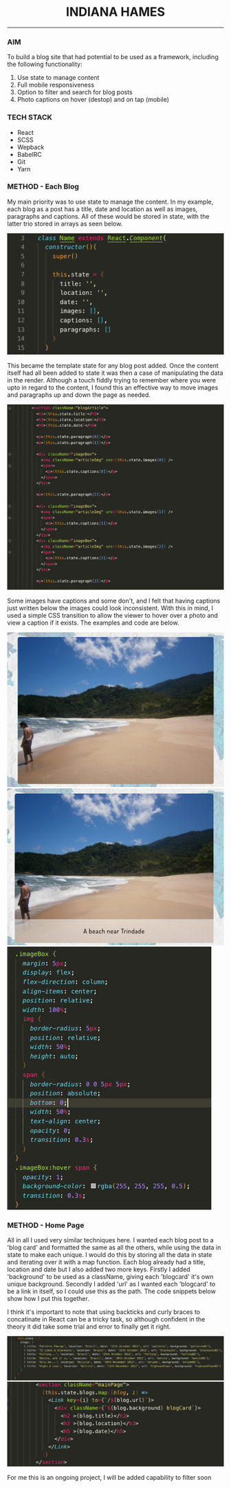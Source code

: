 <h1 style="text-align: center;">INDIANA HAMES</h1>
<hr>


<h3><strong>AIM</strong></h3>
<p>To build a blog site that had potential to be used as a framework, including the following functionality:</p>
<ol>
    <li>Use state to manage content</li>
    <li>Full mobile responsiveness</li>
    <li>Option to filter and search for blog posts</li>
    <li>Photo captions on hover (destop) and on tap (mobile)</li>
</ol>

<h3><strong>TECH STACK</strong></h3>
<ul>
    <li>React</li>
    <li>SCSS</li>
    <li>Wepback</li>
    <li>BabelRC</li>
    <li>Git</li>
    <li>Yarn</li>
</ul>

<h3><strong>METHOD - Each Blog</strong></h3>
<p>My main priority was to use state to manage the content. In my example, each blog as a post has a title, date and location as well as images, paragraphs and captions. All of these would be stored in state, with the latter trio stored in arrays as seen below. </p>

<img src="images/readme-imgs/state-screenshot.png" alt="state-screenshot">

<p> This became the template state for any blog post added. Once the content itself had all been added to state it was then a case of manipulating the data in the render. Although a touch fiddly trying to remember where you were upto in regard to the content, I found this an effective way to move images and paragraphs up and down the page as needed. </p>

<img src="images/readme-imgs/blog-content-manip.png" alt="blog-content-manip">

<p> Some images have captions and some don't, and I felt that having captions just written below the images could look inconsistent. With this in mind, I used a simple CSS transition to allow the viewer to hover over a photo and view a caption if it exists. The examples and code are below.</p>

<img src="images/readme-imgs/image-hide-caption.png" alt="image-hide-caption">
<img src="images/readme-imgs/image-show-caption.png" alt="image-show-caption">
<img src="images/readme-imgs/image-caption-code.png" alt="image-caption-code">


<h3><strong>METHOD - Home Page</strong></h3>
<p>All in all I used very similar techniques here. I wanted each blog post to a 'blog card' and formatted the same as all the others, while using the data in state to make each unique. I would do this by storing all the data in state and iterating over it with a map function. Each blog already had a title, location and date but I also added two more keys. Firstly I added 'background' to be used as a className, giving each 'blogcard' it's own unique background. Secondly I added 'url' as I wanted each 'blogcard' to be a link in itself, so I could use this as the path. The code snippets below show how I put this together. </p>
<p>I think it's important to note that using backticks and curly braces to concatinate in React can be a tricky task, so although confident in the theory it did take some trial and error to finally get it right. </p>

<img src="images/readme-imgs/homepage-state.png" alt="homepage-state">
<img src="images/readme-imgs/homepage-map-function.png" alt="homepage-map-function">



<p> For me this is an ongoing project, I will be added capability to filter soon </p>











